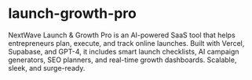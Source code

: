 # launch-growth-pro
NextWave Launch &amp; Growth Pro is an AI-powered SaaS tool that helps entrepreneurs plan, execute, and track online launches. Built with Vercel, Supabase, and GPT-4, it includes smart launch checklists, AI campaign generators, SEO planners, and real-time growth dashboards. Scalable, sleek, and surge-ready.
